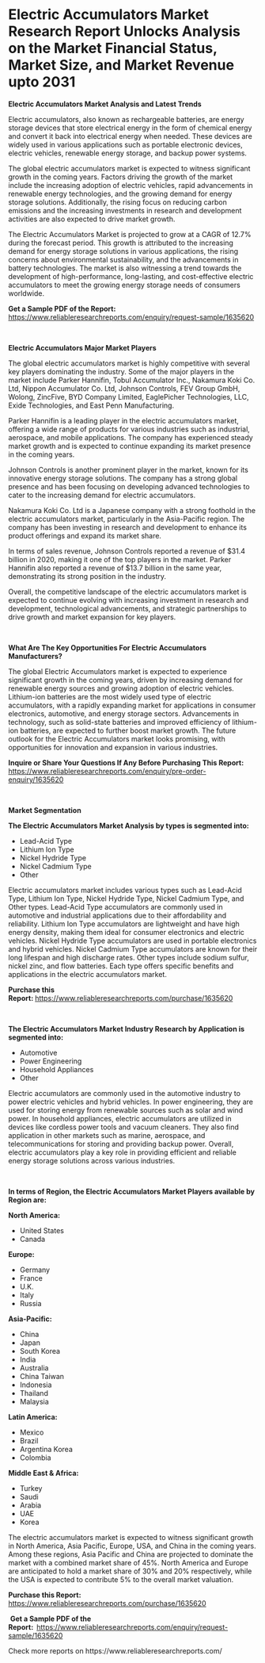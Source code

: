 <p><h1>Electric Accumulators Market Research Report Unlocks Analysis on the Market Financial Status, Market Size, and Market Revenue upto 2031</h1></p><p><strong>Electric Accumulators Market Analysis and Latest Trends</strong></p>
<p><p>Electric accumulators, also known as rechargeable batteries, are energy storage devices that store electrical energy in the form of chemical energy and convert it back into electrical energy when needed. These devices are widely used in various applications such as portable electronic devices, electric vehicles, renewable energy storage, and backup power systems.</p><p>The global electric accumulators market is expected to witness significant growth in the coming years. Factors driving the growth of the market include the increasing adoption of electric vehicles, rapid advancements in renewable energy technologies, and the growing demand for energy storage solutions. Additionally, the rising focus on reducing carbon emissions and the increasing investments in research and development activities are also expected to drive market growth.</p><p>The Electric Accumulators Market is projected to grow at a CAGR of 12.7% during the forecast period. This growth is attributed to the increasing demand for energy storage solutions in various applications, the rising concerns about environmental sustainability, and the advancements in battery technologies. The market is also witnessing a trend towards the development of high-performance, long-lasting, and cost-effective electric accumulators to meet the growing energy storage needs of consumers worldwide.</p></p>
<p><strong>Get a Sample PDF of the Report:&nbsp;</strong> <a href="https://www.reliableresearchreports.com/enquiry/request-sample/1635620">https://www.reliableresearchreports.com/enquiry/request-sample/1635620</a></p>
<p>&nbsp;</p>
<p><strong>Electric Accumulators Major Market Players</strong></p>
<p><p>The global electric accumulators market is highly competitive with several key players dominating the industry. Some of the major players in the market include Parker Hannifin, Tobul Accumulator Inc., Nakamura Koki Co. Ltd, Nippon Accumulator Co. Ltd, Johnson Controls, FEV Group GmbH, Wolong, ZincFive, BYD Company Limited, EaglePicher Technologies, LLC, Exide Technologies, and East Penn Manufacturing.</p><p>Parker Hannifin is a leading player in the electric accumulators market, offering a wide range of products for various industries such as industrial, aerospace, and mobile applications. The company has experienced steady market growth and is expected to continue expanding its market presence in the coming years. </p><p>Johnson Controls is another prominent player in the market, known for its innovative energy storage solutions. The company has a strong global presence and has been focusing on developing advanced technologies to cater to the increasing demand for electric accumulators.</p><p>Nakamura Koki Co. Ltd is a Japanese company with a strong foothold in the electric accumulators market, particularly in the Asia-Pacific region. The company has been investing in research and development to enhance its product offerings and expand its market share.</p><p>In terms of sales revenue, Johnson Controls reported a revenue of $31.4 billion in 2020, making it one of the top players in the market. Parker Hannifin also reported a revenue of $13.7 billion in the same year, demonstrating its strong position in the industry.</p><p>Overall, the competitive landscape of the electric accumulators market is expected to continue evolving with increasing investment in research and development, technological advancements, and strategic partnerships to drive growth and market expansion for key players.</p></p>
<p>&nbsp;</p>
<p><strong>What Are The Key Opportunities For Electric Accumulators Manufacturers?</strong></p>
<p><p>The global Electric Accumulators market is expected to experience significant growth in the coming years, driven by increasing demand for renewable energy sources and growing adoption of electric vehicles. Lithium-ion batteries are the most widely used type of electric accumulators, with a rapidly expanding market for applications in consumer electronics, automotive, and energy storage sectors. Advancements in technology, such as solid-state batteries and improved efficiency of lithium-ion batteries, are expected to further boost market growth. The future outlook for the Electric Accumulators market looks promising, with opportunities for innovation and expansion in various industries.</p></p>
<p><strong>Inquire or Share Your Questions If Any Before Purchasing This Report:</strong> <a href="https://www.reliableresearchreports.com/enquiry/pre-order-enquiry/1635620">https://www.reliableresearchreports.com/enquiry/pre-order-enquiry/1635620</a></p>
<p>&nbsp;</p>
<p><strong>Market Segmentation</strong></p>
<p><strong>The Electric Accumulators Market Analysis by types is segmented into:</strong></p>
<p><ul><li>Lead-Acid Type</li><li>Lithium Ion Type</li><li>Nickel Hydride Type</li><li>Nickel Cadmium Type</li><li>Other</li></ul></p>
<p><p>Electric accumulators market includes various types such as Lead-Acid Type, Lithium Ion Type, Nickel Hydride Type, Nickel Cadmium Type, and Other types. Lead-Acid Type accumulators are commonly used in automotive and industrial applications due to their affordability and reliability. Lithium Ion Type accumulators are lightweight and have high energy density, making them ideal for consumer electronics and electric vehicles. Nickel Hydride Type accumulators are used in portable electronics and hybrid vehicles. Nickel Cadmium Type accumulators are known for their long lifespan and high discharge rates. Other types include sodium sulfur, nickel zinc, and flow batteries. Each type offers specific benefits and applications in the electric accumulators market.</p></p>
<p><strong>Purchase this Report:&nbsp;</strong><a href="https://www.reliableresearchreports.com/purchase/1635620">https://www.reliableresearchreports.com/purchase/1635620</a></p>
<p>&nbsp;</p>
<p><strong>The Electric Accumulators Market Industry Research by Application is segmented into:</strong></p>
<p><ul><li>Automotive</li><li>Power Engineering</li><li>Household Appliances</li><li>Other</li></ul></p>
<p><p>Electric accumulators are commonly used in the automotive industry to power electric vehicles and hybrid vehicles. In power engineering, they are used for storing energy from renewable sources such as solar and wind power. In household appliances, electric accumulators are utilized in devices like cordless power tools and vacuum cleaners. They also find application in other markets such as marine, aerospace, and telecommunications for storing and providing backup power. Overall, electric accumulators play a key role in providing efficient and reliable energy storage solutions across various industries.</p></p>
<p>&nbsp;</p>
<p><strong>In terms of Region, the Electric Accumulators Market Players available by Region are:</strong></p>
<p>
    <p> <strong> North America: </strong>
        <ul>
            <li>United States</li>
            <li>Canada</li>
        </ul>
        </p> 
    <p> <strong> Europe: </strong>
        <ul>
            <li>Germany</li>
            <li>France</li>
            <li>U.K.</li>
            <li>Italy</li>
            <li>Russia</li>
        </ul>
        </p> 
    <p> <strong> Asia-Pacific: </strong>
        <ul>
            <li>China</li>
            <li>Japan</li>
            <li>South Korea</li>
            <li>India</li>
            <li>Australia</li>
            <li>China Taiwan</li>
            <li>Indonesia</li>
            <li>Thailand</li>
            <li>Malaysia</li>
        </ul>
        </p> 
    <p> <strong> Latin America: </strong>
        <ul>
            <li>Mexico</li>
            <li>Brazil</li>
            <li>Argentina Korea</li>
            <li>Colombia</li>
        </ul>
        </p> 
    <p> <strong> Middle East & Africa: </strong>
        <ul>
            <li>Turkey</li>
            <li>Saudi</li>
            <li>Arabia</li>
            <li>UAE</li>
            <li>Korea</li>
        </ul>
    </p>
    </p>
<p><p>The electric accumulators market is expected to witness significant growth in North America, Asia Pacific, Europe, USA, and China in the coming years. Among these regions, Asia Pacific and China are projected to dominate the market with a combined market share of 45%. North America and Europe are anticipated to hold a market share of 30% and 20% respectively, while the USA is expected to contribute 5% to the overall market valuation.</p></p>
<p><strong>Purchase this Report: </strong><a href="https://www.reliableresearchreports.com/purchase/1635620">https://www.reliableresearchreports.com/purchase/1635620</a></p>
<p>&nbsp;<strong>Get a Sample PDF of the Report:&nbsp;&nbsp;</strong><a href="https://www.reliableresearchreports.com/enquiry/request-sample/1635620">https://www.reliableresearchreports.com/enquiry/request-sample/1635620</a></p>
<p><strong></strong></p>
<p>Check more reports on https://www.reliableresearchreports.com/</p>
